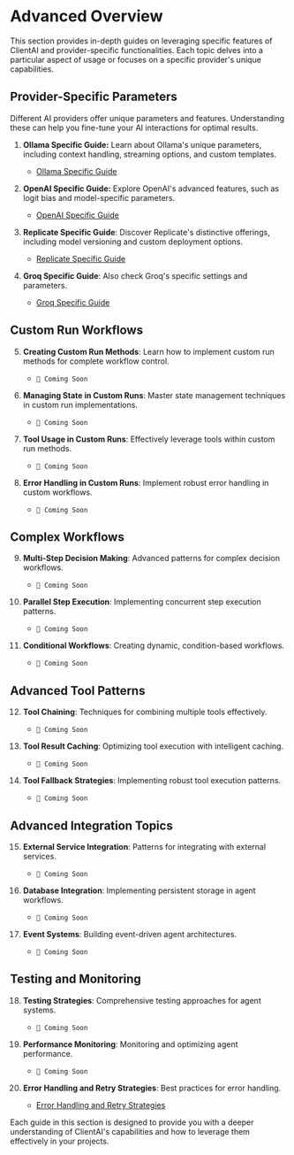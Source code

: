# Advanced Overview

This section provides in-depth guides on leveraging specific features of ClientAI and provider-specific functionalities. Each topic delves into a particular aspect of usage or focuses on a specific provider's unique capabilities.

## Provider-Specific Parameters

Different AI providers offer unique parameters and features. Understanding these can help you fine-tune your AI interactions for optimal results.

1. **Ollama Specific Guide:** Learn about Ollama's unique parameters, including context handling, streaming options, and custom templates.
      - [Ollama Specific Guide](client/ollama_specific.md)

2. **OpenAI Specific Guide:** Explore OpenAI's advanced features, such as logit bias and model-specific parameters.
      - [OpenAI Specific Guide](client/openai_specific.md)

3. **Replicate Specific Guide**: Discover Replicate's distinctive offerings, including model versioning and custom deployment options.
      - [Replicate Specific Guide](client/replicate_specific.md)

4. **Groq Specific Guide**: Also check Groq's specific settings and parameters.
      - [Groq Specific Guide](client/groq_specific.md)

## Custom Run Workflows

5. **Creating Custom Run Methods**: Learn how to implement custom run methods for complete workflow control.
      - `🚧 Coming Soon`

6. **Managing State in Custom Runs**: Master state management techniques in custom run implementations.
      - `🚧 Coming Soon`

7. **Tool Usage in Custom Runs**: Effectively leverage tools within custom run methods.
      - `🚧 Coming Soon`

8. **Error Handling in Custom Runs**: Implement robust error handling in custom workflows.
      - `🚧 Coming Soon`

## Complex Workflows

9. **Multi-Step Decision Making**: Advanced patterns for complex decision workflows.
      - `🚧 Coming Soon`

10. **Parallel Step Execution**: Implementing concurrent step execution patterns.
      - `🚧 Coming Soon`

11. **Conditional Workflows**: Creating dynamic, condition-based workflows.
      - `🚧 Coming Soon`

## Advanced Tool Patterns

12. **Tool Chaining**: Techniques for combining multiple tools effectively.
      - `🚧 Coming Soon`

13. **Tool Result Caching**: Optimizing tool execution with intelligent caching.
      - `🚧 Coming Soon`

14. **Tool Fallback Strategies**: Implementing robust tool execution patterns.
      - `🚧 Coming Soon`

## Advanced Integration Topics

15. **External Service Integration**: Patterns for integrating with external services.
      - `🚧 Coming Soon`

16. **Database Integration**: Implementing persistent storage in agent workflows.
      - `🚧 Coming Soon`

17. **Event Systems**: Building event-driven agent architectures.
      - `🚧 Coming Soon`

## Testing and Monitoring

18. **Testing Strategies**: Comprehensive testing approaches for agent systems.
      - `🚧 Coming Soon`

19. **Performance Monitoring**: Monitoring and optimizing agent performance.
      - `🚧 Coming Soon`

20. **Error Handling and Retry Strategies**: Best practices for error handling.
      - [Error Handling and Retry Strategies](error_handling.md)

Each guide in this section is designed to provide you with a deeper understanding of ClientAI's capabilities and how to leverage them effectively in your projects.